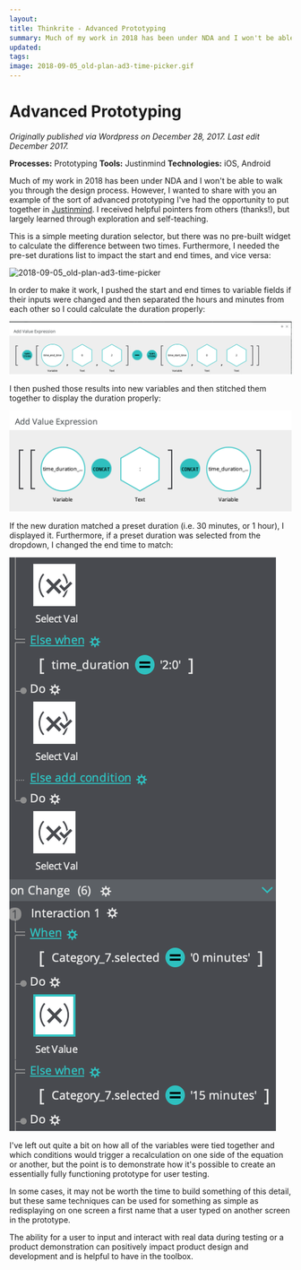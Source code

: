```yaml
---
layout: 
title: Thinkrite - Advanced Prototyping
summary: Much of my work in 2018 has been under NDA and I won't be able to walk you through the design process. However, I wanted to share with you an example of the sort of advanced prototyping I've had the opportunity to put together.
updated: 
tags: 
image: 2018-09-05_old-plan-ad3-time-picker.gif
---
```


# Advanced Prototyping

*Originally published via Wordpress on December 28, 2017.*
*Last edit December 2017.*

**Processes:** Prototyping
**Tools:** Justinmind
**Technologies:** iOS, Android

Much of my work in 2018 has been under NDA and I won't be able to walk you through the design process. However, I wanted to share with you an example of the sort of advanced prototyping I've had the opportunity to put together in [Justinmind](https://www.justinmind.com/). I received helpful pointers from others (thanks!), but largely learned through exploration and self-teaching.

This is a simple meeting duration selector, but there was no pre-built widget to calculate the difference between two times. Furthermore, I needed the pre-set durations list to impact the start and end times, and vice versa:

![2018-09-05_old-plan-ad3-time-picker](2018-10-09-thinkrite.assets/2018-09-05_old-plan-ad3-time-picker-20191116234232068.gif)

In order to make it work, I pushed the start and end times to variable fields if their inputs were changed and then separated the hours and minutes from each other so I could calculate the duration properly:

![Screenshot 2018-10-09 23.29.49](2018-10-09-thinkrite.assets/screenshot-2018-10-09-23-29-49.png)

I then pushed those results into new variables and then stitched them together to display the duration properly:

![Screenshot 2018-10-09 23.30.30](2018-10-09-thinkrite.assets/screenshot-2018-10-09-23-30-30.png)

If the new duration matched a preset duration (i.e. 30 minutes, or 1 hour), I displayed it. Furthermore, if a preset duration was selected from the dropdown, I changed the end time to match:

![Screenshot 2018-10-09 23.37.16](2018-10-09-thinkrite.assets/screenshot-2018-10-09-23-37-16.png)

I've left out quite a bit on how all of the variables were tied together and which conditions would trigger a recalculation on one side of the equation or another, but the point is to demonstrate how it's possible to create an essentially fully functioning prototype for user testing.

In some cases, it may not be worth the time to build something of this detail, but these same techniques can be used for something as simple as redisplaying on one screen a first name that a user typed on another screen in the prototype.

The ability for a user to input and interact with real data during testing or a product demonstration can positively impact product design and development and is helpful to have in the toolbox.
